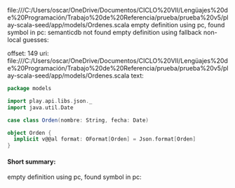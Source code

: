 file:///C:/Users/oscar/OneDrive/Documentos/CICLO%20VII/Lengüajes%20de%20Programación/Trabajo%20de%20Referencia/prueba/prueba%20v5/play-scala-seed/app/models/Ordenes.scala
empty definition using pc, found symbol in pc: 
semanticdb not found
empty definition using fallback
non-local guesses:

offset: 149
uri: file:///C:/Users/oscar/OneDrive/Documentos/CICLO%20VII/Lengüajes%20de%20Programación/Trabajo%20de%20Referencia/prueba/prueba%20v5/play-scala-seed/app/models/Ordenes.scala
text:
```scala
package models

import play.api.libs.json._
import java.util.Date

case class Orden(nombre: String, fecha: Date)

object Orden {
  implicit v@@al format: OFormat[Orden] = Json.format[Orden]
}

```


#### Short summary: 

empty definition using pc, found symbol in pc: 